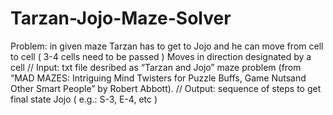 # Tarzan-Jojo-Maze-Solver
Problem: in given maze Tarzan has to get to Jojo and he can move from cell to cell ( 3-4 cells need to be passed ) Moves in direction designated by a cell
// Input: txt file desribed as “Tarzan and Jojo” maze problem (from “MAD MAZES: Intriguing Mind Twisters for Puzzle Buffs, Game Nutsand Other Smart People” by Robert Abbott).
// Output: sequence of steps to get final state Jojo ( e.g.: S-3, E-4, etc )

